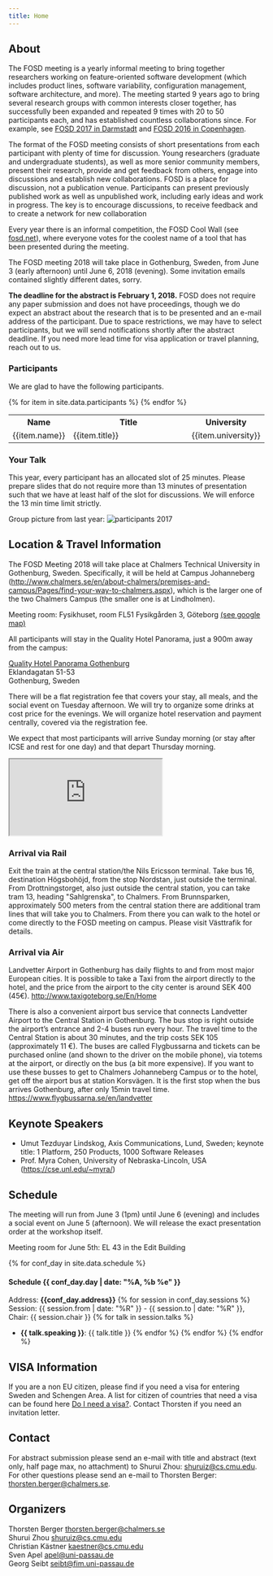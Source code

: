 ```yaml
---
title: Home
---
```

## About
The FOSD meeting is a yearly informal meeting to bring together researchers working on feature-oriented software development (which includes product lines, software variability, configuration management, software architecture, and more).
The meeting started 9 years ago to bring several research groups with common interests closer together, has successfully been expanded and repeated 9 times with 20 to 50 participants each, and has established countless collaborations since. For example, see [FOSD 2017 in Darmstadt](http://fosd.net/2017) and [FOSD 2016 in Copenhagen](http://fosd.net/2016).

The format of the FOSD meeting consists of short presentations from each participant with plenty of time for discussion.
Young researchers (graduate and undergraduate students), as well as more senior community members, present their research, provide and get feedback from others, engage into discussions and establish new collaborations.
FOSD is a place for discussion, not a publication venue.
Participants can present previously published work as well as unpublished work, including early ideas and work in progress.
The key is to encourage discussions, to receive feedback and to create a network for new collaboration

Every year there is an informal competition, the FOSD Cool Wall (see [fosd.net](http://fosd.net)), where everyone votes for the coolest name of a tool that has been presented during the meeting.

The FOSD meeting 2018 will take place in Gothenburg, Sweden, from June 3 (early afternoon) until June 6, 2018 (evening). Some invitation emails contained slightly different dates, sorry.

**The deadline for the abstract is February 1, 2018.**
FOSD does not require any paper submission and does not have proceedings, though we do expect an abstract about the research that is to be presented and an e-mail address of the participant.
Due to space restrictions, we may have to select participants, but we will send notifications shortly after the abstract deadline.
If you need more lead time for visa application or travel planning, reach out to us.

### Participants
We are glad to have the following participants.

<table>
  <tr>
    <th>Name</th>
    <th>Title</th>
    <th>University</th>
  </tr>
  {% for item in site.data.participants %}
  <tr>
   <td width="20%">{{item.name}}</td>
   <td width="70%">{{item.title}}</td>
   <td width="10%">{{item.university}}</td>
  </tr>
 {% endfor %}

</table>




### Your Talk
This year, every participant has an allocated slot of 25 minutes.
Please prepare slides that do not require more than 13 minutes of presentation such that we have at least half of the slot for discussions.
We will enforce the 13 min time limit strictly.

Group picture from last year:
![participants 2017](https://fosd.github.io/FOSD2018/assets/img/participants.jpg)

## Location & Travel Information
The FOSD Meeting 2018 will take place at Chalmers Technical University in Gothenburg, Sweden. Specifically, it will be held at Campus Johanneberg (<http://www.chalmers.se/en/about-chalmers/premises-and-campus/Pages/find-your-way-to-chalmers.aspx>), which is the larger one of the two Chalmers Campus (the smaller one is at Lindholmen).

Meeting room:
Fysikhuset, room FL51
Fysikgården 3,
Göteborg
[(see google map)](<https://goo.gl/maps/HZ1x1HBsFEJ2>)

All participants will stay in the Quality Hotel Panorama, just a 900m away from the campus:

[Quality Hotel Panorama Gothenburg](http://quality-hotel-panorama.gothenburg-hotels.com/en/)  
Eklandagatan 51-53  
Gothenburg, Sweden

There will be a flat registration fee that covers your stay, all meals, and the social event on Tuesday afternoon.
We will try to organize some drinks at cost price for the evenings. We will organize hotel reservation and payment centrally, covered via the registration fee.

We expect that most participants will arrive Sunday morning (or stay after ICSE and rest for one day) and that depart Thursday morning. 

<iframe id="gmaps_iframe" src="https://www.google.com/maps/d/u/0/embed?mid=12wUdM3p8OOwO0XIvDJo-c7W2r9k7f42e"></iframe>

### Arrival via Rail
Exit the train at the central station/the Nils Ericsson terminal.  Take bus 16, destination Högsbohöjd, from the stop Nordstan, just outside the terminal. From Drottningstorget, also just outside the central station, you can take tram 13, heading "Sahlgrenska", to Chalmers. From Brunnsparken, approximately 500 meters from the central station there are additional tram lines that will take you to Chalmers. From there you can walk to the hotel or come directly to the FOSD meeting on campus. Please visit Västtrafik for details.  

### Arrival via Air
Landvetter Airport in Gothenburg has daily flights to and from most major European cities. It is possible to take a Taxi from the airport directly to the hotel, and the price from the airport to the city center is around SEK 400 (45€).
<http://www.taxigoteborg.se/En/Home>

There is also a convenient airport bus service that connects Landvetter Airport to the Central Station in Gothenburg. The bus stop is right outside the airport’s entrance and 2-4 buses run every hour. The travel time to the Central Station is about 30 minutes, and the trip costs SEK 105 (approximately 11 €). The buses are called Flygbussarna and tickets can be purchased online (and shown to the driver on the mobile phone), via totems at the airport, or directly on the bus (a bit more expensive). If you want to use these busses to get to Chalmers Johanneberg Campus or to the hotel, get off the airport bus at station Korsvägen. It is the first stop when the bus arrives Gothenburg, after only 15min travel time.
<https://www.flygbussarna.se/en/landvetter> 

## Keynote Speakers
* Umut Tezduyar Lindskog, Axis Communications, Lund, Sweden; keynote title: 1 Platform, 250 Products, 1000 Software Releases
* Prof. Myra Cohen, University of Nebraska-Lincoln, USA (<https://cse.unl.edu/~myra/>)

## Schedule
The meeting will run from June 3 (1pm) until June 6 (evening) and includes a social event on June 5 (afternoon). We will release the exact presentation order at the workshop itself.

Meeting room for June 5th:
EL 43 in the Edit Building


{% for conf_day in site.data.schedule %}
#### Schedule {{ conf_day.day | date: "%A, %b %e" }}
Address: **{{conf_day.address}}**
{% for session in conf_day.sessions %}
Session: {{ session.from | date: "%R" }} - {{ session.to | date: "%R" }}, Chair: {{ session.chair }} 
{% for talk in session.talks %}
* **{{ talk.speaking }}**: {{ talk.title }}
{% endfor %}
{% endfor %}
{% endfor %}



## VISA Information
If you are a non EU citizen, please find if you need a visa for entering Sweden and Schengen Area.
A list for citizen of countries that need a visa can be found here [Do I need a visa?](https://www.schengenvisainfo.com/who-needs-schengen-visa/). Contact Thorsten if you need an invitation letter.

## Contact
For abstract submission please send an e-mail with title and abstract (text only, half page max, no attachment) to Shurui Zhou:  <shuruiz@cs.cmu.edu>.  
For other questions please send an e-mail to Thorsten Berger:  <thorsten.berger@chalmers.se>.

## Organizers
Thorsten Berger <thorsten.berger@chalmers.se>  
Shurui Zhou <shuruiz@cs.cmu.edu>  
Christian Kästner <kaestner@cs.cmu.edu>  
Sven Apel <apel@uni-passau.de>  
Georg Seibt <seibt@fim.uni-passau.de>
